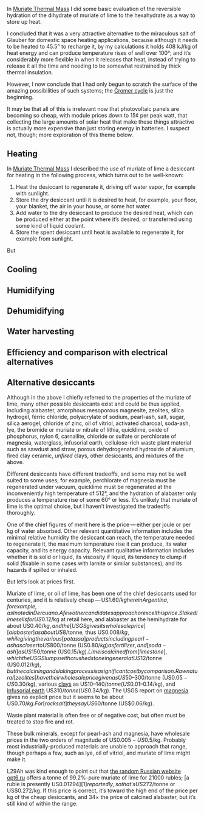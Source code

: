 In [Muriate Thermal Mass] I did some basic evaluation of the
reversible hydration of the dihydrate of muriate of lime to the
hexahydrate as a way to store up heat.

[Muriate Thermal Mass]: muriate-thermal-mass.md

I concluded that it was a very attractive alternative to the
miraculous salt of Glauber for domestic space heating applications,
because although it needs to be heated to 45.5° to recharge it, by my
calculations it holds 408 kJ/kg of heat energy and can produce
temperature rises of well over 100°; and it’s considerably more
flexible in when it releases that heat, instead of trying to release
it all the time and needing to be somewhat restrained by thick thermal
insulation.

However, I now conclude that I had only begun to scratch the surface
of the amazing possibilities of such systems; the [Cromer cycle] is
just the beginning.

[Cromer cycle]: https://en.wikipedia.org/wiki/Cromer_cycle

It may be that all of this is irrelevant now that photovoltaic panels
are becoming so cheap, with module prices down to 15¢ per peak watt,
that collecting the large amounts of solar heat that make these things
attractive is actually more expensive than just storing energy in
batteries.  I suspect not, though; more exploration of this theme
below.

Heating
-------

In [Muriate Thermal Mass] I described the use of muriate of lime a
desiccant for heating in the following process, which turns out to be
well-known:

1. Heat the desiccant to regenerate it, driving off water vapor, for
   example with sunlight.
2. Store the dry desiccant until it is desired to heat, for example,
   your floor, your blanket, the air in your house, or some hot water.
3. Add water to the dry desiccant to produce the desired heat, which
   can be produced either at the point where it’s desired, or
   transferred using some kind of liquid coolant.
4. Store the spent desiccant until heat is available to regenerate it,
   for example from sunlight.

But 

Cooling
-------

Humidifying
-----------

Dehumidifying
-------------

Water harvesting
----------------

Efficiency and comparison with electrical alternatives
------------------------------------------------------


Alternative desiccants
----------------------

Although in the above I chiefly referred to the properties of the
muriate of lime, many other possible desiccants exist and could be
thus applied, including alabaster, amorphous mesoporous magnesite,
zeolites, silica hydrogel, ferric chloride, polyacrylate of sodium,
pearl-ash, salt, sugar, silica aerogel, chloride of zinc, oil of
vitriol, activated charcoal, soda-ash, lye, the bromide or muriate or
nitrate of lithia, quicklime, oxide of phosphorus, nylon 6,
carnallite, chloride or sulfate or perchlorate of magnesia,
waterglass, infusorial earth, cellulose-rich waste plant material such
as sawdust and straw, porous dehydrogenated hydroxide of alumium,
fired clay ceramic, *unfired* clays, other desiccants, and mixtures of
the above.

Different desiccants have different tradeoffs, and some may not be
well suited to some uses; for example, perchlorate of magnesia must be
regenerated under vacuum, quicklime must be regenerated at the
inconveniently high temperature of 512°, and the hydration of
alabaster only produces a temperature rise of some 60° or less.  It’s
unlikely that muriate of lime is the optimal choice, but I haven’t
investigated the tradeoffs thoroughly.

One of the chief figures of merit here is the price — either per joule
or per kg of water absorbed.  Other relevant quantitative information
includes the minimal relative humidity the desiccant can reach, the
temperature needed to regenerate it, the maximum temperature rise it
can produce, its water capacity, and its energy capacity.  Relevant
qualitative information includes whether it is solid or liquid, its
viscosity if liquid, its tendency to clump if solid (fixable in some
cases with larnite or similar substances), and its hazards if spilled
or inhaled.

But let’s look at prices first.

Muriate of lime, or oil of lime, has been one of the chief desiccants
used for centuries, and it is relatively cheap — US$1.60/kg here in
Argentina, for example, as I noted in Dercuano.  A few other
candidates approach or excel this price.  Slaked lime sells for
US$0.12/kg at retail here, and alabaster as the hemihydrate for about
US$0.40/kg, and the [USGS gives its wholesale price][alabaster] as
about US$8/tonne, thus US$0.008/kg, while giving the various [potassa]
products including pearl-ash as closer to US$800/tonne (US$0.80/kg) as
fertilizer, and [soda-ash] as US$150/tonne (US$0.15/kg).  Lime is
calcined from [limestone], which the USGS lumps with crushed stone in
general at US$12/tonne (US$0.012/kg), but the calcining and slaking
process is a significant cost by comparison.  Raw natural [zeolites]
have their wholesale price given as US$50–300/tonne
(US$0.05-US$0.30/kg), various [clays] as US$10–140/tonne
(US$0.01–0.14/kg), and [infusorial earth] US$310/tonne (US$0.34/kg).
The USGS report on [magnesia] gives no explicit price but it seems to
be about US$0.70/kg.  For [rock salt] they say US$60/tonne
(US$0.06/kg).

[alabaster]: https://pubs.usgs.gov/periodicals/mcs2020/mcs2020-gypsum.pdf
[potassa]: https://pubs.usgs.gov/periodicals/mcs2020/mcs2020-potash.pdf
[soda-ash]: https://pubs.usgs.gov/periodicals/mcs2020/mcs2020-soda-ash.pdf
[limestone]: https://pubs.usgs.gov/periodicals/mcs2020/mcs2020-stone-crushed.pdf
[zeolites]: https://pubs.usgs.gov/periodicals/mcs2020/mcs2020-zeolites.pdf
[clays]: https://pubs.usgs.gov/periodicals/mcs2020/mcs2020-clays.pdf
[infusorial earth]: https://pubs.usgs.gov/periodicals/mcs2020/mcs2020-diatomite.pdf
[magnesia]: https://pubs.usgs.gov/periodicals/mcs2020/mcs2020-magnesium-compounds.pdf
[rock salt]: https://pubs.usgs.gov/periodicals/mcs2020/mcs2020-salt.pdf

Waste plant material is often free or of negative cost, but often must
be treated to stop fire and rot.

These bulk minerals, except for pearl-ash and magnesia, have wholesale
prices in the two orders of magnitude of US$0.005-US$0.5/kg.  Probably
most industrially-produced materials are unable to approach that
range, though perhaps a few, such as lye, oil of vitriol, and muriate
of lime might make it.

L29Ah was kind enough to point out that
[the random Russian website opt6.ru][0] offers a tonne of 99.2%-pure
muriate of lime for 21000 rubles; [a ruble is presently US$0.01294][1]
reportedly, so that’s US$272/tonne or US$0.272/kg.
If this price is correct, it’s toward the
high end of the price per kg of the cheap desiccants, and 34× the
price of calcined alabaster, but it’s still kind of within the range.

[0]: https://opt6.ru/products/khloristyy_kaltsiy_1000_kg/
[1]: https://www.xe.com/currencyconverter/convert/?Amount=1&From=RUB&To=USD
